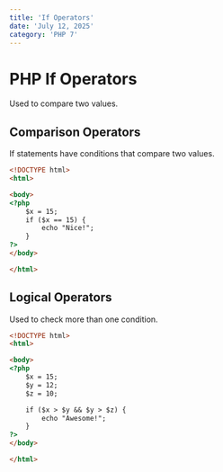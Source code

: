 ```yaml
---
title: 'If Operators'
date: 'July 12, 2025'
category: 'PHP 7'
---
```


# PHP If Operators

Used to compare two values.

## Comparison Operators

If statements have conditions that compare two values.

```html
<!DOCTYPE html>
<html>

<body>
<?php
    $x = 15;
    if ($x == 15) {
        echo "Nice!";
    }
?>
</body>

</html>
```

## Logical Operators

Used to check more than one condition.

```html
<!DOCTYPE html>
<html>

<body>
<?php
    $x = 15;
    $y = 12;
    $z = 10;

    if ($x > $y && $y > $z) {
        echo "Awesome!";
    }
?>
</body>

</html>
```